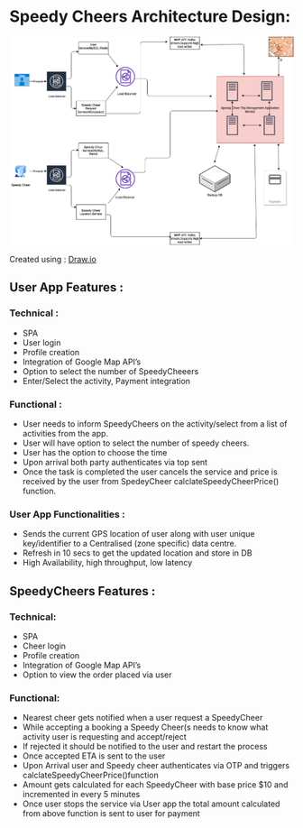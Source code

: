  # Speedy Cheers Architecture Design:

![Diagram](SpeedyCheersSystemDesign.png)

Created using : [Draw.io](https://app.diagrams.net/) 

## User App Features :

### Technical : 
 - SPA
 - User login
 - Profile creation
 - Integration of Google Map API’s
 - Option to select the number of SpeedyCheeers
 - Enter/Select the activity, Payment integration

### Functional : 
 - User needs to inform SpeedyCheers on the activity/select from a list of activities from the app.
 - User will have option to select  the number of speedy cheers.
 - User has the option to choose the time
 - Upon arrival both party authenticates via top sent
 - Once the task is completed the user cancels the service and price is received by the user from SpedeyCheer calclateSpeedyCheerPrice() function.

### User App Functionalities :

 - Sends the current GPS location of user along with user unique key/identifier to a Centralised (zone specific) data centre.
 - Refresh in 10 secs to get the updated location and store in DB
 - High Availability, high throughput, low latency


 
 ## SpeedyCheers Features :

 ### Technical:
 - SPA 
 - Cheer login
 - Profile creation
 - Integration of Google Map API’s
 - Option to view the order placed via user

 ### Functional: 
 - Nearest cheer gets notified when a user request a SpeedyCheer
 - While accepting a booking a Speedy Cheer(s needs to know what activity user is requesting and accept/reject
 - If rejected it should be notified to the user and restart the process
 - Once accepted ETA is sent to the user
 - Upon Arrival user and Speedy cheer authenticates via OTP and triggers calclateSpeedyCheerPrice()function
 - Amount gets calculated for each SpeedyCheer  with base price $10 and incremented in every 5 minutes 
 - Once user stops the service via User app the total amount calculated from above function is sent to user for  payment
